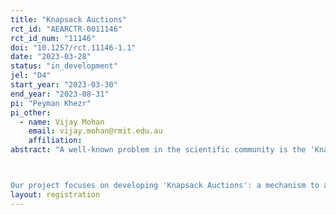 ```yaml
---
title: "Knapsack Auctions"
rct_id: "AEARCTR-0011146"
rct_id_num: "11146"
doi: "10.1257/rct.11146-1.1"
date: "2023-03-28"
status: "in_development"
jel: "D4"
start_year: "2023-03-30"
end_year: "2023-08-31"
pi: "Peyman Khezr"
pi_other:
  - name: Vijay Mohan
    email: vijay.mohan@rmit.edu.au
    affiliation: 
abstract: "A well-known problem in the scientific community is the 'Knapsack Problem', which essentially deals with how to fit objects of varying dimensions, and worth different values, into a space with a limited capacity (the knapsack). In general, this problem has been encountered in a number of applications ranging from filling cargo in an airplane, to selling advertisement slots on the internet or on television. Recently, there has been an expanding volume of research in the application of the Knapsack Problem in the context of blockchains; specifically, this research seeks to examine how transactions of varying data sizes can efficiently be allocated into a block with limited data capacity. 

Our project focuses on developing 'Knapsack Auctions': a mechanism to allocate transactions to blocks that factors in asymmetric information between participants in a blockchain. This project has both a theoretical and an experimental component. While the theory provides broad guidelines on how to construct a Knapsack Auction, it has gaps relating to the behavioral responses of agents. To fill this gap, we conduct experiments on three different versions of the Knapsack Auction: the discriminatory-price auction, the generalized second-price (GSP) auction and the uniform-price auction. There are three central issues the experiments seek to address: first, which of the 3 auction versions yields the highest revenue for the seller; second, whether the uniform price auction outcomes conform to theoretical prediction of truthful bidding ; and third, the extent to which the discriminatory and GSP auctions result in under-bidding. "
layout: registration
---
```


